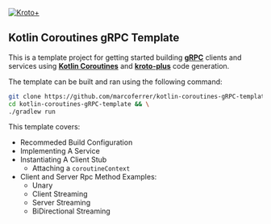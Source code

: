 
[![Kroto+](https://raw.githubusercontent.com/marcoferrer/kroto-plus/master/kp-logo.svg?sanitize=true)](https://github.com/marcoferrer/kroto-plus)
## Kotlin Coroutines gRPC Template

This is a template project for getting started building __[gRPC](https://github.com/grpc/grpc-java)__ clients and services using __[Kotlin Coroutines](https://github.com/Kotlin/kotlinx.coroutines)__ and __[kroto-plus](https://github.com/marcoferrer/kroto-plus)__ code generation.

The template can be built and ran using the following command:
```bash
git clone https://github.com/marcoferrer/kotlin-coroutines-gRPC-template && \
cd kotlin-coroutines-gRPC-template && \
./gradlew run 
```

This template covers:
* Recommeded Build Configuration
* Implementing A Service
* Instantiating A Client Stub
  * Attaching a ```coroutineContext```
* Client and Server Rpc Method Examples:
  * Unary
  * Client Streaming
  * Server Streaming
  * BiDirectional Streaming
